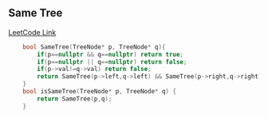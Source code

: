 ## Same Tree
[LeetCode Link](https://leetcode.com/problems/same-tree/)
```cpp
    bool SameTree(TreeNode* p, TreeNode* q){
        if(p==nullptr && q==nullptr) return true;
        if(p==nullptr || q==nullptr) return false;
        if(p->val!=q->val) return false;
        return SameTree(p->left,q->left) && SameTree(p->right,q->right);
    }
    bool isSameTree(TreeNode* p, TreeNode* q) {
        return SameTree(p,q);
    }
```